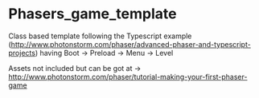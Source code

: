 Phasers_game_template
=====================

Class based template following the Typescript example (http://www.photonstorm.com/phaser/advanced-phaser-and-typescript-projects)
having Boot -> Preload -> Menu -> Level

Assets not included but can be got at -> http://www.photonstorm.com/phaser/tutorial-making-your-first-phaser-game
